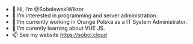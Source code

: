 - 👋 Hi, I’m @SobolewskiWiktor
- 👀 I’m interested in programming and server administration. 
- 🌱 I’m currently working in Orange Polska as a IT System Administrator.
- 💞️ I’m curently learning about VUE JS. 
- 📫 See my website https://sobol.cloud
<!---
SobolewskiWiktor/SobolewskiWiktor is a ✨ special ✨ repository because its `README.md` (this file) appears on your GitHub profile.
You can click the Preview link to take a look at your changes.
--->
